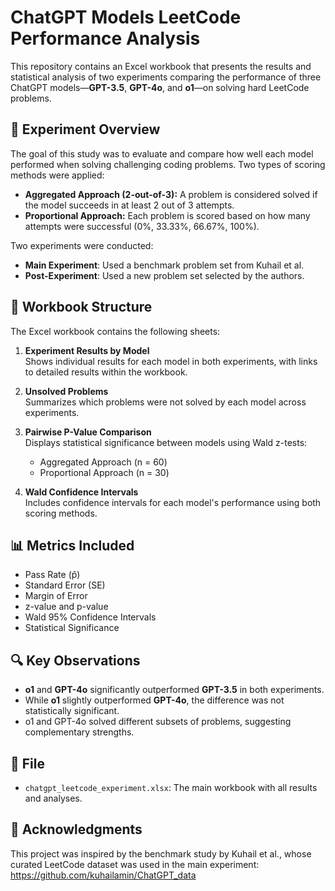 # ChatGPT Models LeetCode Performance Analysis

This repository contains an Excel workbook that presents the results and statistical analysis of two experiments comparing the performance of three ChatGPT models—**GPT-3.5**, **GPT-4o**, and **o1**—on solving hard LeetCode problems.

## 🧪 Experiment Overview

The goal of this study was to evaluate and compare how well each model performed when solving challenging coding problems. Two types of scoring methods were applied:

- **Aggregated Approach (2-out-of-3):** A problem is considered solved if the model succeeds in at least 2 out of 3 attempts.
- **Proportional Approach:** Each problem is scored based on how many attempts were successful (0%, 33.33%, 66.67%, 100%).

Two experiments were conducted:
- **Main Experiment**: Used a benchmark problem set from Kuhail et al.
- **Post-Experiment**: Used a new problem set selected by the authors.

## 📘 Workbook Structure

The Excel workbook contains the following sheets:

1. **Experiment Results by Model**  
   Shows individual results for each model in both experiments, with links to detailed results within the workbook.

2. **Unsolved Problems**  
   Summarizes which problems were not solved by each model across experiments.

3. **Pairwise P-Value Comparison**  
   Displays statistical significance between models using Wald z-tests:
   - Aggregated Approach (n = 60)
   - Proportional Approach (n = 30)

4. **Wald Confidence Intervals**  
   Includes confidence intervals for each model's performance using both scoring methods.

## 📊 Metrics Included

- Pass Rate (p̂)
- Standard Error (SE)
- Margin of Error
- z-value and p-value
- Wald 95% Confidence Intervals
- Statistical Significance

## 🔍 Key Observations

- **o1** and **GPT-4o** significantly outperformed **GPT-3.5** in both experiments.
- While **o1** slightly outperformed **GPT-4o**, the difference was not statistically significant.
- o1 and GPT-4o solved different subsets of problems, suggesting complementary strengths.

## 📄 File

- `chatgpt_leetcode_experiment.xlsx`: The main workbook with all results and analyses.

## 🧠 Acknowledgments

This project was inspired by the benchmark study by Kuhail et al., whose curated LeetCode dataset was used in the main experiment:
https://github.com/kuhailamin/ChatGPT_data


